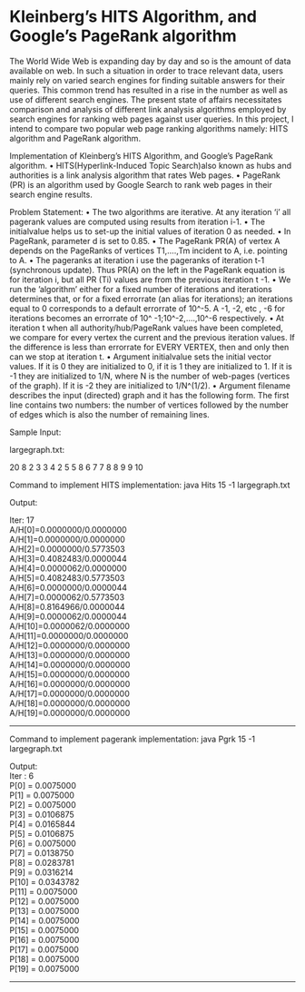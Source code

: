 # Kleinberg’s HITS Algorithm, and Google’s PageRank algorithm

The World Wide Web is expanding day by day and so is the amount of data available on web. In such a situation in order to trace relevant data, users mainly rely on varied search engines for finding suitable answers for their queries. This common trend has resulted in a rise in the number as well as use of different search engines. The present state of affairs necessitates comparison and analysis of different link analysis algorithms employed by search engines for ranking web pages against user queries. In this project, I intend to compare two popular web page ranking algorithms namely: HITS algorithm and PageRank algorithm. 

Implementation of Kleinberg’s HITS Algorithm, and Google’s PageRank algorithm.
•	HITS(Hyperlink-Induced Topic Search)also known as hubs and authorities is a link analysis algorithm that rates Web pages.
•	PageRank (PR) is an algorithm used by Google Search to rank web pages in their search engine results.

Problem Statement:
•	The two algorithms are iterative. At any iteration ‘i’ all pagerank values are computed using results from iteration i-1. 
•	The initialvalue helps us to set-up the initial values of iteration 0 as needed.
•	In PageRank, parameter d is set to 0.85. 
•	The PageRank PR(A) of vertex A depends on the PageRanks of vertices T1,….,Tm incident to A, i.e. pointing to A. 
•	The pageranks at iteration i use the pageranks of iteration t-1 (synchronous update). Thus PR(A)  on the left in the PageRank equation is for iteration i, but all PR (Ti) values are from the previous iteration t -1. 
•	We run the ’algorithm’ either for a fixed number of iterations and iterations determines that, or for a fixed errorrate (an alias for iterations); an iterations equal to 0 corresponds to a default errorrate of 10^-5. A -1, -2, etc , -6 for iterations becomes an errorrate of 10^ -1;10^-2,….,10^-6 respectively. 
•	At iteration t when all authority/hub/PageRank values have been completed, we compare for every vertex the current and the previous iteration values. If the difference is less than errorrate for EVERY VERTEX, then and only then can we stop at iteration t.
•	Argument initialvalue sets the initial vector values. If it is 0 they are initialized to 0, if it is 1 they are initialized to 1. If it is -1 they are initialized to 1/N, where N is the number of web-pages (vertices of the graph). If it is -2 they are initialized to 1/N^(1/2).
•	Argument filename describes the input (directed) graph and it has the following form. The first line contains two numbers: the number of vertices followed by the number of edges which is also the number of remaining lines.

Sample Input:

largegraph.txt:

20 8
2 3
3 4
2 5
5 8
6 7
7 8
8 9
9 10

Command to implement HITS implementation: 
java Hits 15 -1 largegraph.txt

Output:

Iter: 17  
 A/H[0]=0.0000000/0.0000000  
 A/H[1]=0.0000000/0.0000000  
 A/H[2]=0.0000000/0.5773503   
 A/H[3]=0.4082483/0.0000044  
 A/H[4]=0.0000062/0.0000000    
 A/H[5]=0.4082483/0.5773503    
 A/H[6]=0.0000000/0.0000044   
 A/H[7]=0.0000062/0.5773503   
 A/H[8]=0.8164966/0.0000044  
 A/H[9]=0.0000062/0.0000044  
 A/H[10]=0.0000062/0.0000000  
 A/H[11]=0.0000000/0.0000000  
 A/H[12]=0.0000000/0.0000000  
 A/H[13]=0.0000000/0.0000000  
 A/H[14]=0.0000000/0.0000000  
 A/H[15]=0.0000000/0.0000000  
 A/H[16]=0.0000000/0.0000000  
 A/H[17]=0.0000000/0.0000000  
 A/H[18]=0.0000000/0.0000000  
 A/H[19]=0.0000000/0.0000000 
 
---------------------------------------------

Command to implement pagerank implementation: 
java Pgrk 15 -1 largegraph.txt

Output:  
Iter : 6  
P[0] = 0.0075000  
P[1] = 0.0075000  
P[2] = 0.0075000  
P[3] = 0.0106875  
P[4] = 0.0165844  
P[5] = 0.0106875  
P[6] = 0.0075000  
P[7] = 0.0138750  
P[8] = 0.0283781  
P[9] = 0.0316214  
P[10] = 0.0343782  
P[11] = 0.0075000  
P[12] = 0.0075000  
P[13] = 0.0075000  
P[14] = 0.0075000  
P[15] = 0.0075000  
P[16] = 0.0075000  
P[17] = 0.0075000  
P[18] = 0.0075000  
P[19] = 0.0075000   

---------------------------------------------
